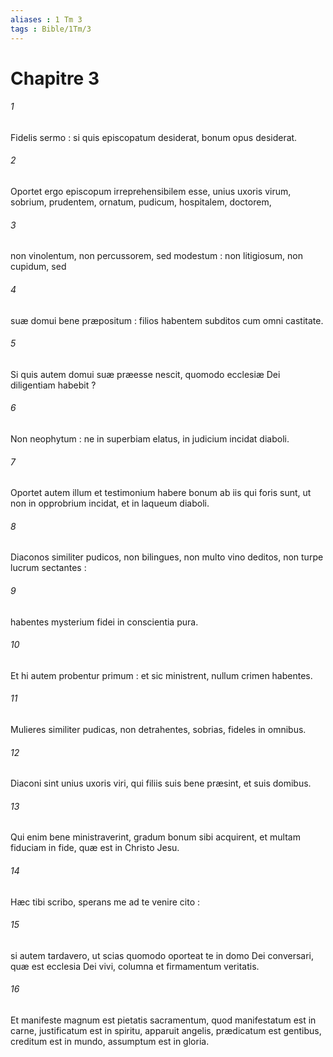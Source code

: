 ```yaml
---
aliases : 1 Tm 3
tags : Bible/1Tm/3
---
```


# Chapitre 3

###### 1
Fidelis sermo : si quis episcopatum desiderat, bonum opus desiderat.
###### 2
Oportet ergo episcopum irreprehensibilem esse, unius uxoris virum, sobrium, prudentem, ornatum, pudicum, hospitalem, doctorem,
###### 3
non vinolentum, non percussorem, sed modestum : non litigiosum, non cupidum, sed
###### 4
suæ domui bene præpositum : filios habentem subditos cum omni castitate.
###### 5
Si quis autem domui suæ præesse nescit, quomodo ecclesiæ Dei diligentiam habebit ?
###### 6
Non neophytum : ne in superbiam elatus, in judicium incidat diaboli.
###### 7
Oportet autem illum et testimonium habere bonum ab iis qui foris sunt, ut non in opprobrium incidat, et in laqueum diaboli.
###### 8
Diaconos similiter pudicos, non bilingues, non multo vino deditos, non turpe lucrum sectantes :
###### 9
habentes mysterium fidei in conscientia pura.
###### 10
Et hi autem probentur primum : et sic ministrent, nullum crimen habentes.
###### 11
Mulieres similiter pudicas, non detrahentes, sobrias, fideles in omnibus.
###### 12
Diaconi sint unius uxoris viri, qui filiis suis bene præsint, et suis domibus.
###### 13
Qui enim bene ministraverint, gradum bonum sibi acquirent, et multam fiduciam in fide, quæ est in Christo Jesu.
###### 14
Hæc tibi scribo, sperans me ad te venire cito :
###### 15
si autem tardavero, ut scias quomodo oporteat te in domo Dei conversari, quæ est ecclesia Dei vivi, columna et firmamentum veritatis.
###### 16
Et manifeste magnum est pietatis sacramentum, quod manifestatum est in carne, justificatum est in spiritu, apparuit angelis, prædicatum est gentibus, creditum est in mundo, assumptum est in gloria.

